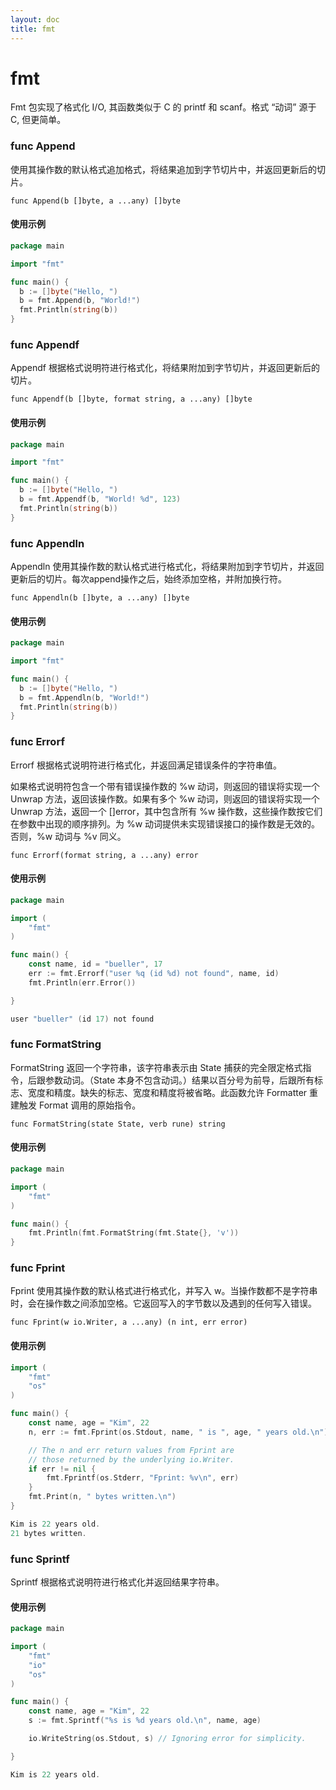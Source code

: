 ```yaml
---
layout: doc
title: fmt
---
```


# fmt

Fmt 包实现了格式化 I/O, 其函数类似于 C 的 printf 和 scanf。格式 “动词” 源于 C, 但更简单。

### func Append

使用其操作数的默认格式追加格式，将结果追加到字节切片中，并返回更新后的切片。

```go{1}
func Append(b []byte, a ...any) []byte
```

#### 使用示例
```go
package main

import "fmt"

func main() {
  b := []byte("Hello, ")
  b = fmt.Append(b, "World!")
  fmt.Println(string(b))
}
```

### func Appendf
Appendf 根据格式说明符进行格式化，将结果附加到字节切片，并返回更新后的切片。

```go{1}
func Appendf(b []byte, format string, a ...any) []byte
```

#### 使用示例
```go
package main

import "fmt"

func main() {
  b := []byte("Hello, ")
  b = fmt.Appendf(b, "World! %d", 123)
  fmt.Println(string(b))
}
```

### func Appendln

Appendln 使用其操作数的默认格式进行格式化，将结果附加到字节切片，并返回更新后的切片。每次append操作之后，始终添加空格，并附加换行符。

```go{1}
func Appendln(b []byte, a ...any) []byte
```

#### 使用示例
```go
package main

import "fmt"

func main() {
  b := []byte("Hello, ")
  b = fmt.Appendln(b, "World!")
  fmt.Println(string(b))
}
```

### func Errorf
Errorf 根据格式说明符进行格式化，并返回满足错误条件的字符串值。

如果格式说明符包含一个带有错误操作数的 %w 动词，则返回的错误将实现一个 Unwrap 方法，返回该操作数。如果有多个 %w 动词，则返回的错误将实现一个 Unwrap 方法，返回一个 []error，其中包含所有 %w 操作数，这些操作数按它们在参数中出现的顺序排列。为 %w 动词提供未实现错误接口的操作数是无效的。否则，%w 动词与 %v 同义。

```go{1}
func Errorf(format string, a ...any) error
```

#### 使用示例
```go
package main

import (
	"fmt"
)

func main() {
	const name, id = "bueller", 17
	err := fmt.Errorf("user %q (id %d) not found", name, id)
	fmt.Println(err.Error())

}

user "bueller" (id 17) not found
```

### func FormatString
FormatString 返回一个字符串，该字符串表示由 State 捕获的完全限定格式指令，后跟参数动词。（State 本身不包含动词。）结果以百分号为前导，后跟所有标志、宽度和精度。缺失的标志、宽度和精度将被省略。此函数允许 Formatter 重建触发 Format 调用的原始指令。

```go{1}
func FormatString(state State, verb rune) string
```

#### 使用示例
```go
package main

import (
	"fmt"
)

func main() {
	fmt.Println(fmt.FormatString(fmt.State{}, 'v'))
}
```

### func Fprint
Fprint 使用其操作数的默认格式进行格式化，并写入 w。当操作数都不是字符串时，会在操作数之间添加空格。它返回写入的字节数以及遇到的任何写入错误。

```go{1}
func Fprint(w io.Writer, a ...any) (n int, err error)
```

#### 使用示例
```go
import (
	"fmt"
	"os"
)

func main() {
	const name, age = "Kim", 22
	n, err := fmt.Fprint(os.Stdout, name, " is ", age, " years old.\n")

	// The n and err return values from Fprint are
	// those returned by the underlying io.Writer.
	if err != nil {
		fmt.Fprintf(os.Stderr, "Fprint: %v\n", err)
	}
	fmt.Print(n, " bytes written.\n")
}

Kim is 22 years old.
21 bytes written.
```

### func Sprintf
Sprintf 根据格式说明符进行格式化并返回结果字符串。

#### 使用示例
```go
package main

import (
	"fmt"
	"io"
	"os"
)

func main() {
	const name, age = "Kim", 22
	s := fmt.Sprintf("%s is %d years old.\n", name, age)

	io.WriteString(os.Stdout, s) // Ignoring error for simplicity.

}

Kim is 22 years old.
```


